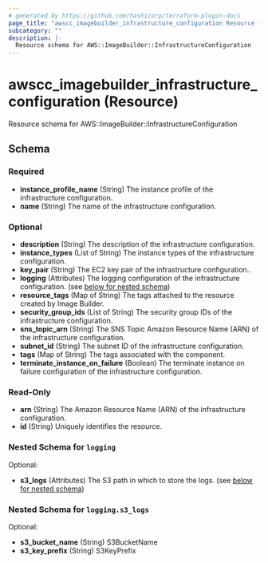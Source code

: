 ```yaml
---
# generated by https://github.com/hashicorp/terraform-plugin-docs
page_title: "awscc_imagebuilder_infrastructure_configuration Resource - terraform-provider-awscc"
subcategory: ""
description: |-
  Resource schema for AWS::ImageBuilder::InfrastructureConfiguration
---
```


# awscc_imagebuilder_infrastructure_configuration (Resource)

Resource schema for AWS::ImageBuilder::InfrastructureConfiguration



<!-- schema generated by tfplugindocs -->
## Schema

### Required

- **instance_profile_name** (String) The instance profile of the infrastructure configuration.
- **name** (String) The name of the infrastructure configuration.

### Optional

- **description** (String) The description of the infrastructure configuration.
- **instance_types** (List of String) The instance types of the infrastructure configuration.
- **key_pair** (String) The EC2 key pair of the infrastructure configuration..
- **logging** (Attributes) The logging configuration of the infrastructure configuration. (see [below for nested schema](#nestedatt--logging))
- **resource_tags** (Map of String) The tags attached to the resource created by Image Builder.
- **security_group_ids** (List of String) The security group IDs of the infrastructure configuration.
- **sns_topic_arn** (String) The SNS Topic Amazon Resource Name (ARN) of the infrastructure configuration.
- **subnet_id** (String) The subnet ID of the infrastructure configuration.
- **tags** (Map of String) The tags associated with the component.
- **terminate_instance_on_failure** (Boolean) The terminate instance on failure configuration of the infrastructure configuration.

### Read-Only

- **arn** (String) The Amazon Resource Name (ARN) of the infrastructure configuration.
- **id** (String) Uniquely identifies the resource.

<a id="nestedatt--logging"></a>
### Nested Schema for `logging`

Optional:

- **s3_logs** (Attributes) The S3 path in which to store the logs. (see [below for nested schema](#nestedatt--logging--s3_logs))

<a id="nestedatt--logging--s3_logs"></a>
### Nested Schema for `logging.s3_logs`

Optional:

- **s3_bucket_name** (String) S3BucketName
- **s3_key_prefix** (String) S3KeyPrefix


